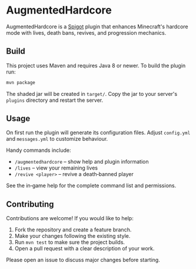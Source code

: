 # AugmentedHardcore

AugmentedHardcore is a [Spigot](https://www.spigotmc.org/) plugin that enhances Minecraft's hardcore mode with lives, death bans, revives, and progression mechanics.

## Build

This project uses Maven and requires Java 8 or newer. To build the plugin run:

```bash
mvn package
```

The shaded jar will be created in `target/`. Copy the jar to your server's `plugins` directory and restart the server.

## Usage

On first run the plugin will generate its configuration files. Adjust `config.yml` and `messages.yml` to customize behaviour.

Handy commands include:

- `/augmentedhardcore` – show help and plugin information
- `/lives` – view your remaining lives
- `/revive <player>` – revive a death‑banned player

See the in‑game help for the complete command list and permissions.

## Contributing

Contributions are welcome! If you would like to help:

1. Fork the repository and create a feature branch.
2. Make your changes following the existing style.
3. Run `mvn test` to make sure the project builds.
4. Open a pull request with a clear description of your work.

Please open an issue to discuss major changes before starting.

